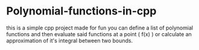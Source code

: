 # Polynomial-functions-in-cpp
this is a simple cpp project made for fun
you can define a list of polynomial functions and then evaluate said functions at a point ( f(x) ) or calculate an approximation of it's integral between two bounds.

